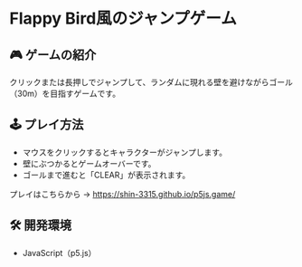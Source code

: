 # Flappy Bird風のジャンプゲーム

## 🎮 ゲームの紹介
クリックまたは長押しでジャンプして、ランダムに現れる壁を避けながらゴール（30m）を目指すゲームです。

## 🕹️ プレイ方法
- マウスをクリックするとキャラクターがジャンプします。
- 壁にぶつかるとゲームオーバーです。
- ゴールまで進むと「CLEAR」が表示されます。
  
プレイはこちらから → https://shin-3315.github.io/p5js.game/

## 🛠️ 開発環境
- JavaScript（p5.js）
